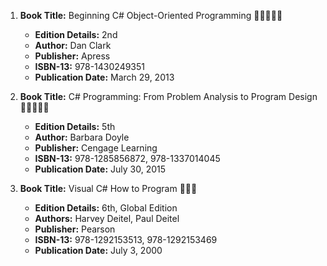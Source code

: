1. **Book Title:** Beginning C# Object-Oriented Programming 🚨🚨🚨🚨🚨
   - **Edition Details:** 2nd
   - **Author:** Dan Clark
   - **Publisher:** Apress
   - **ISBN-13:** 978-1430249351
   - **Publication Date:** March 29, 2013

2. **Book Title:** C# Programming: From Problem Analysis to Program Design 🚨🚨🚨🚨🚨
   - **Edition Details:** 5th
   - **Author:** Barbara Doyle
   - **Publisher:** Cengage Learning
   - **ISBN-13:** 978-1285856872, 978-1337014045
   - **Publication Date:** July 30, 2015

3. **Book Title:** Visual C# How to Program 📒🔐✅
   - **Edition Details:** 6th, Global Edition
   - **Authors:** Harvey Deitel, Paul Deitel
   - **Publisher:** Pearson
   - **ISBN-13:** 978-1292153513, 978-1292153469
   - **Publication Date:** July 3, 2000
